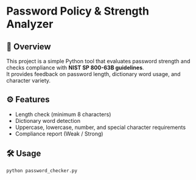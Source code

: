 # Password Policy & Strength Analyzer

## 📌 Overview
This project is a simple Python tool that evaluates password strength and checks compliance with **NIST SP 800-63B guidelines**.  
It provides feedback on password length, dictionary word usage, and character variety.

## ⚙️ Features
- Length check (minimum 8 characters)  
- Dictionary word detection  
- Uppercase, lowercase, number, and special character requirements  
- Compliance report (Weak / Strong)  

## 🛠️ Usage
```bash
python password_checker.py

